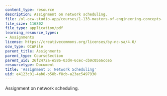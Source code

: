 ```yaml
---
content_type: resource
description: Assignment on network scheduling.
file: /ol-ocw-studio-app/courses/1-133-masters-of-engineering-concepts-of-engineering-practice-fall-2007/e4123c014ab8b58bf8cba23ac5497930_assign_5.pdf
file_size: 116802
file_type: application/pdf
learning_resource_types:
- Assignments
license: https://creativecommons.org/licenses/by-nc-sa/4.0/
ocw_type: OCWFile
parent_title: Assignments
parent_type: CourseSection
parent_uid: 26f2472a-e586-03d4-6cec-cb9c0566cce5
resourcetype: Document
title: 'Assignment 5: Network Scheduling'
uid: e4123c01-4ab8-b58b-f8cb-a23ac5497930
---
```

Assignment on network scheduling.